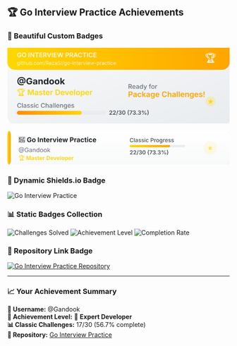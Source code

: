 ## 🏆 Go Interview Practice Achievements

### 🎨 Beautiful Custom Badges

<!-- Full-size Card Badge -->
![Go Interview Practice Achievement Card](https://raw.githubusercontent.com/RezaSi/go-interview-practice/main/badges/Gandook.svg)

<!-- Compact Horizontal Badge -->
![Go Interview Practice Compact](https://raw.githubusercontent.com/RezaSi/go-interview-practice/main/badges/Gandook_compact.svg)

### 🔄 Dynamic Shields.io Badge
<!-- Dynamic Badge (auto-updates) -->
![Go Interview Practice](https://img.shields.io/endpoint?url=https://raw.githubusercontent.com/RezaSi/go-interview-practice/main/badges/Gandook.json&style=for-the-badge&logo=go&logoColor=white)

### 📊 Static Badges Collection
![Challenges Solved](https://img.shields.io/badge/Go_Challenges-17%2F30-brightgreen?style=for-the-badge&logo=go&logoColor=white)
![Achievement Level](https://img.shields.io/badge/Level-🎯_Expert-blue?style=for-the-badge&logo=trophy&logoColor=white)
![Completion Rate](https://img.shields.io/badge/Completion-56.7%25-blue?style=for-the-badge&logo=checkmarx&logoColor=white)


### 🔗 Repository Link Badge
[![Go Interview Practice Repository](https://img.shields.io/badge/View_Repository-Go_Interview_Practice-blue?style=for-the-badge&logo=github&logoColor=white)](https://github.com/RezaSi/go-interview-practice)

---

### 📈 Your Achievement Summary

**👤 Username:** @Gandook  
**🏅 Achievement Level:** 🎯 **Expert Developer**  
**📊 Classic Challenges:** 17/30 (56.7% complete)  
**🔗 Repository:** [Go Interview Practice](https://github.com/RezaSi/go-interview-practice)  
